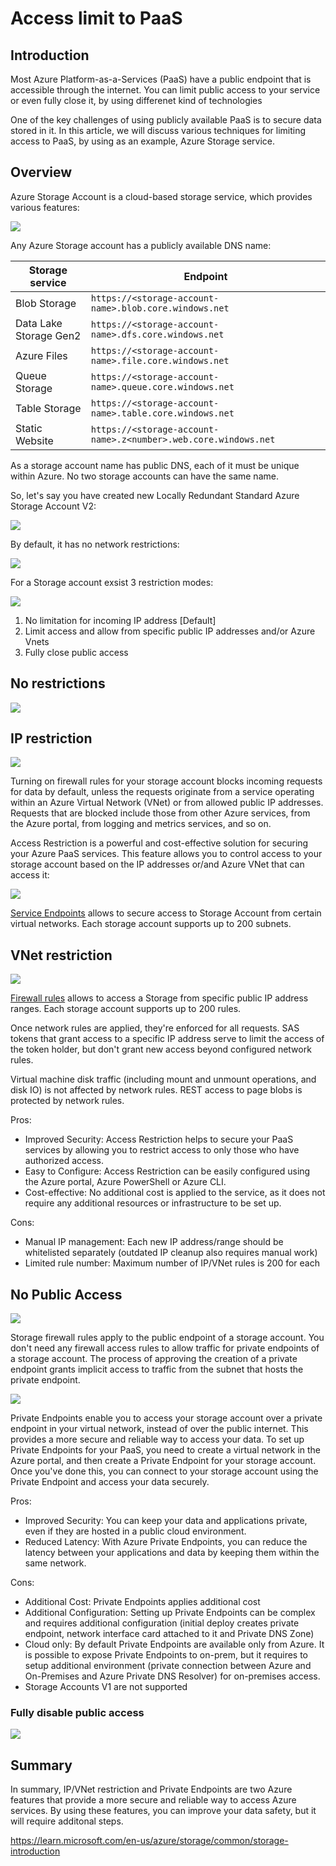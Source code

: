 # Access limit to PaaS 

## Introduction

Most Azure Platform-as-a-Services (PaaS) have a public endpoint that is accessible through the internet. You can limit public access to your service or even fully close it, by using differenet kind of technologies

One of the key challenges of using publicly available PaaS is to secure data stored in it. In this article, we will discuss various techniques for limiting access to PaaS, by using as an example, Azure Storage service.

## Overview

Azure Storage Account is a cloud-based storage service, which provides various features:

![](/images/network/storage_classification.png)

Any Azure Storage account has a publicly available DNS name:

| Storage service  |	Endpoint |
| --- | --- |
| Blob Storage 	| `https://<storage-account-name>.blob.core.windows.net` |
| Data Lake Storage Gen2 | `https://<storage-account-name>.dfs.core.windows.net` |
| Azure Files |	`https://<storage-account-name>.file.core.windows.net` |
| Queue Storage | `https://<storage-account-name>.queue.core.windows.net` |
| Table Storage | `https://<storage-account-name>.table.core.windows.net` |
| Static Website | `https://<storage-account-name>.z<number>.web.core.windows.net` |

As a storage account name has public DNS, each of it must be unique within Azure. No two storage accounts can have the same name. 

So, let's say you have created new Locally Redundant Standard Azure Storage Account V2:

![](/images/network/storage_v2_example.png)


By default, it has no network restrictions:

![](/images/network/storage_net_default.png)

For a Storage account exsist 3 restriction modes:

![](/images/network/az_strg_rest_meter.png)

1. No limitation for incoming IP address [Default]
2. Limit access and allow from specific public IP addresses and/or Azure Vnets
3. Fully close public access

## No restrictions

![](/images/network/az_strg_rest_00.png)


## IP restriction

![](/images/network/az_strg_rest_01.png)


Turning on firewall rules for your storage account blocks incoming requests for data by default, unless the requests originate from a service operating within an Azure Virtual Network (VNet) or from allowed public IP addresses. Requests that are blocked include those from other Azure services, from the Azure portal, from logging and metrics services, and so on.

Access Restriction is a powerful and cost-effective solution for securing your Azure PaaS services. This feature allows you to control access to your storage account based on the IP addresses or/and Azure VNet that can access it:

![](/images/network/storage_net_limit.png)

[Service Endpoints](https://learn.microsoft.com/en-us/azure/virtual-network/virtual-network-service-endpoints-overview) allows to secure access to Storage Account from certain virtual networks. Each storage account supports up to 200 subnets.

## VNet restriction

![](/images/network/az_strg_rest_02.png)

[Firewall rules](https://learn.microsoft.com/en-us/azure/storage/common/storage-network-security?tabs=azure-portal#grant-access-from-an-internet-ip-range) allows to access a Storage from specific public IP address ranges. Each storage account supports up to 200 rules.

Once network rules are applied, they're enforced for all requests. SAS tokens that grant access to a specific IP address serve to limit the access of the token holder, but don't grant new access beyond configured network rules.

Virtual machine disk traffic (including mount and unmount operations, and disk IO) is not affected by network rules. REST access to page blobs is protected by network rules.

Pros: 

* Improved Security: Access Restriction helps to secure your PaaS services by allowing you to restrict access to only those who have authorized access. 
* Easy to Configure: Access Restriction can be easily configured using the Azure portal, Azure PowerShell or Azure CLI. 
* Cost-effective: No additional cost is applied to the service, as it does not require any additional resources or infrastructure to be set up.

Cons: 
* Manual IP management: Each new IP address/range should be whitelisted separately (outdated IP cleanup also requires manual work)
* Limited rule number: Maximum number of IP/VNet rules is 200 for each

## No Public Access

![](/images/network/az_strg_rest_03.png)

Storage firewall rules apply to the public endpoint of a storage account. You don't need any firewall access rules to allow traffic for private endpoints of a storage account. The process of approving the creation of a private endpoint grants implicit access to traffic from the subnet that hosts the private endpoint.

![](/images/network/storage_net_priv_endpoint.png)

Private Endpoints enable you to access your storage account over a private endpoint in your virtual network, instead of over the public internet. This provides a more secure and reliable way to access your data. 
To set up Private Endpoints for your PaaS, you need to create a virtual network in the Azure portal, and then create a Private Endpoint for your storage account. Once you've done this, you can connect to your storage account using the Private Endpoint and access your data securely. 

Pros: 
* Improved Security: You can keep your data and applications private, even if they are hosted in a public cloud environment. 
* Reduced Latency: With Azure Private Endpoints, you can reduce the latency between your applications and data by keeping them within the same network.

Cons: 
* Additional Cost: Private Endpoints applies additional cost 
* Additional Configuration: Setting up Private Endpoints can be complex and requires additional configuration (initial deploy creates private endpoint, network interface card attached to it and Private DNS Zone)
* Cloud only: By default Private Endpoints are available only from Azure. It is possible to expose Private Endpoints to on-prem, but it requires to setup additional environment (private connection between Azure and On-Premises and Azure Private DNS Resolver) for on-premises access.
* Storage Accounts V1 are not supported

### Fully disable public access  

![](/images/network/storage_disable.png)

## Summary

In summary, IP/VNet restriction and Private Endpoints are two Azure features that provide a more secure and reliable way to access Azure services. By using these features, you can improve your data safety, but it will require additonal steps.


https://learn.microsoft.com/en-us/azure/storage/common/storage-introduction
